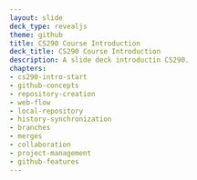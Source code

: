 ```yaml
---
layout: slide
deck_type: revealjs
theme: github
title: CS290 Course Introduction
deck_title: CS290 Course Introduction
description: A slide deck introductin CS290.
chapters:
- cs290-intro-start
- github-concepts
- repository-creation
- web-flow
- local-repository
- history-synchronization
- branches
- merges
- collaboration
- project-management
- github-features
---
```

